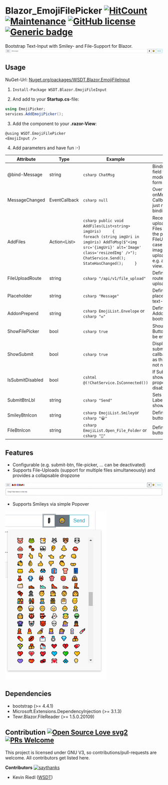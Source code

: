# Blazor_EmojiFilePicker [![HitCount](http://hits.dwyl.com/wsdt/Blazor_EmojiFilePicker.svg)](http://hits.dwyl.com/wsdt/Blazor_EmojiFilePicker) [![Maintenance](https://img.shields.io/badge/Maintained%3F-yes-green.svg)](https://bitbucket.org/lbesson/ansi-colors) [![GitHub license](https://img.shields.io/github/license/wsdt/Blazor_EmojiFilePicker.svg)](https://github.com/wsdt/Blazor_EmojiFilePicker/blob/master/LICENSE) [![Generic badge](https://img.shields.io/badge/Made%20for-Blazor-blueviolet)](https://dotnet.microsoft.com/apps/aspnet/web-apps/blazor) 

Bootstrap Text-Input with Smiley- and File-Support for Blazor.
![Regular Input](https://github.com/wsdt/Blazor_EmojiFilePicker/blob/master/docs/img/InputView.PNG "Regular Input")

## Usage
NuGet-Url: [Nuget.org/packages/WSDT.Blazor.EmojiFileInput](https://www.nuget.org/packages/wsdt.blazor.emojifileinput/)

1. `Install-Package WSDT.Blazor.EmojiFileInput`

2. And add to your **Startup.cs**-file:
```csharp
using EmojiPicker;
services.AddEmojiPicker();
```

3. Add the component to your **.razor-View**:
```cshtml
@using WSDT.EmojiFilePicker
<EmojiInput />
```

4. Add parameters and have fun :-)

| Attribute        | Type                  | Example                                                                                                                                                                                                                                      | Usage                                                                                                                                                                           |
|------------------|-----------------------|----------------------------------------------------------------------------------------------------------------------------------------------------------------------------------------------------------------------------------------------|---------------------------------------------------------------------------------------------------------------------------------------------------------------------------------|
| @bind-Message    | string                | ```csharp ChatMsg```                                                                                                                                                                                                                         | Binds value of input-field to your outer model for validation, form-submission, ...                                                                                             |
| MessageChanged   | EventCallback<string> | ```csharp null```                                                                                                                                                                                                                            | Overwrite default onMessageChanged-Callback. Basically just needed for binding.                                                                                                 |
| AddFiles         | Action<List<string>>  | ```csharp public void AddFiles(List<string> imgUris)     {         foreach (string imgUri in imgUris) AddToMsg($"<img src='{imgUri}' alt='Image' class='resizedImg' />");           ChatService.Send();         StateHasChanged();     } ``` | Receive the links to uploaded files as List. Files are uploaded to the provided FileUploadRoute. In case you expect images to be uploaded you could e.g. add them to your view. |
| FileUploadRoute  | string                | ```csharp "/api/v1/file_upload"```                                                                                                                                                                                                           | Defines the local route to save uploaded files.                                                                                                                                 |
| Placeholder      | string                | ```csharp "Message"```                                                                                                                                                                                                                       | Defines the placeholder for your text-input.                                                                                                                                    |
| AddonPrepend     | string                | ```csharp EmojiList.Envelope``` or ```csharp "✉"```                                                                                                                                                                                          | Defines the Prepend-Addon for the bootstrap input.                                                                                                                              |
| ShowFilePicker   | bool                  | ```csharp true```                                                                                                                                                                                                                            | Should file-picker-Button and Dropzone be enabled?                                                                                                                              |
| ShowSubmit       | bool                  | ```csharp true```                                                                                                                                                                                                                            | Displays a regular submit-Btn. No callback is required as this component is not nested by a form.                                                                               |
| IsSubmitDisabled | bool                  | ```cshtml @(!ChatService.IsConnected())```                                                                                                                                                                                                   | If Submit-Btn is shown, then this property en- or disables the button.                                                                                                          |
| SubmitBtnLbl     | string                | ```csharp "Send"```                                                                                                                                                                                                                          | Sets the Submit-Label, if the button is shown.                                                                                                                                  |
| SmileyBtnIcon    | string                | ```csharp EmojiList.Smiley```or ```csharp "😁"```                                                                                                                                                                                             | Defines the smiley-button icon.                                                                                                                                                 |
| FileBtnIcon      | string                | ```csharp EmojiList.Open_File_Folder``` or ```csharp "📎"```                                                                                                                                                                                  | Defines the file-button icon.                                                                                                                                                   |

## Features
* Configurable (e.g. submit-btn, file-picker, ... can be deactivated)
* Supports File-Uploads (support for multiple files simultaneously) and provides a collapsable dropzone

![Dropzone_Images](https://github.com/wsdt/Blazor_EmojiFilePicker/blob/master/docs/img/Dropzone_Smileys.PNG "Dropzone - Images")

* Supports Smileys via simple Popover

![Emoji_Picker](https://github.com/wsdt/Blazor_EmojiFilePicker/blob/master/docs/img/SmileyPicker.png "Emoji Picker")

## Dependencies
* bootstrap (>= 4.4.1)
* Microsoft.Extensions.DependencyInjection (>= 3.1.3)
* Tewr.Blazor.FileReader (>= 1.5.0.20109)


## Contribution [![Open Source Love svg2](https://badges.frapsoft.com/os/v2/open-source.svg?v=103)](https://github.com/ellerbrock/open-source-badges/) [![PRs Welcome](https://img.shields.io/badge/PRs-welcome-brightgreen.svg?style=flat-square)](http://makeapullrequest.com)

This project is licensed under GNU V3, so contributions/pull-requests are welcome. All contributors get listed here. 

**Contributors** [![saythanks](https://img.shields.io/badge/say-thanks-ff69b4.svg)](https://saythanks.io/to/kennethreitz)
- Kevin Riedl ([WSDT](https://github.com/wsdt))
